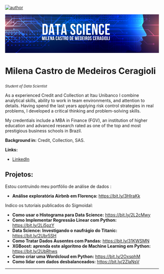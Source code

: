 [![author](https://img.shields.io/badge/author-milenacm-blue.svg)](https://www.linkedin.com/in/milena-ceragioli/)
<p align="center">
  <img src="BannerGithub Datascientis.png" >
</p>

# Milena Castro de Medeiros Ceragioli
<sub>*Student of Data Scientist* </sub>

As a experienced Credit and Collection at Itau Unibanco I combine analytical skills, ability to work in team environments, and attention to details. Having spend the last years applying risk control strategies in real problems, I developed a critical thinking and problem-solving skills.

My credentials include a MBA in Finance (FGV), an institution of higher education and advanced research rated as one of the top and most prestigious business schools in Brazil.

**Background in:** Credit, Collection, SAS.

**Links:**
* [LinkedIn](https://www.linkedin.com/in/milena-ceragioli/)


## Projetos:
Estou contruindo meu portfólio de análise de dados :
* **Análise exploratória Airbnb em Florença:** https://bit.ly/3HlraKk


Indico os tutoriais publicados do Sigmoidal:
* **Como usar o Histograma para Data Science:** https://bit.ly/2L2cMwy
* **Como Implementar Regressão Linear com Python:** https://bit.ly/2Li5pzY
* **Data Science: Investigando o naufrágio do Titanic:** https://bit.ly/2Ubr5SH
* **Como Tratar Dados Ausentes com Pandas:** https://bit.ly/31KWSMN
* **XGBoost: aprenda este algoritmo de Machine Learning em Python:** https://bit.ly/2UbRhws
* **Como criar uma Wordcloud em Python:** https://bit.ly/2OxsphM
* **Como lidar com dados desbalanceados:** https://bit.ly/2ZlaNsV

---





